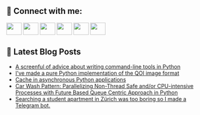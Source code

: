 ## 🔎 Connect with me:
[<img height="32" width="40" src="https://cdn.jsdelivr.net/npm/simple-icons@v5/icons/telegram.svg" />](https://t.me/bullbesh)
[<img height="32" width="40" src="https://cdn.jsdelivr.net/npm/simple-icons@v5/icons/vk.svg" />](https://vk.com/bullbesh)
[<img height="32" width="40" src="https://cdn.jsdelivr.net/npm/simple-icons@v5/icons/twitter.svg" />](https://twitter.com/bullbesh1)
[<img height="32" width="40" src="https://cdn.jsdelivr.net/npm/simple-icons@v5/icons/instagram.svg" />](https://www.instagram.com/bullbesh)
[<img height="32" width="40" src="https://cdn.jsdelivr.net/npm/simple-icons@v5/icons/reddit.svg" />](https://www.reddit.com/user/bullbesh)
[<img height="32" width="40" src="https://cdn.jsdelivr.net/npm/simple-icons@v5/icons/youtube.svg" />](https://www.youtube.com/channel/UCtfjRs6uzgq5mfm8S06WTcg)

## 📕 Latest Blog Posts
<!-- BLOG-POST-LIST:START -->
- [A screenful of advice about writing command-line tools in Python](https://www.reddit.com/r/Python/comments/u9m149/a_screenful_of_advice_about_writing_commandline/)
- [I&#39;ve made a pure Python implementation of the QOI image format](https://www.reddit.com/r/Python/comments/u9k3i3/ive_made_a_pure_python_implementation_of_the_qoi/)
- [Cache in asynchronous Python applications](https://www.reddit.com/r/Python/comments/u9ihvl/cache_in_asynchronous_python_applications/)
- [Car Wash Pattern: Parallelizing Non-Thread Safe and/or CPU-intensive Processes with Future Based Queue Centric Approach in Python](https://www.reddit.com/r/Python/comments/u9hhmv/car_wash_pattern_parallelizing_nonthread_safe/)
- [Searching a student apartment in Zürich was too boring so I made a Telegram bot.](https://www.reddit.com/r/Python/comments/u9g6jb/searching_a_student_apartment_in_zürich_was_too/)
<!-- BLOG-POST-LIST:END -->
